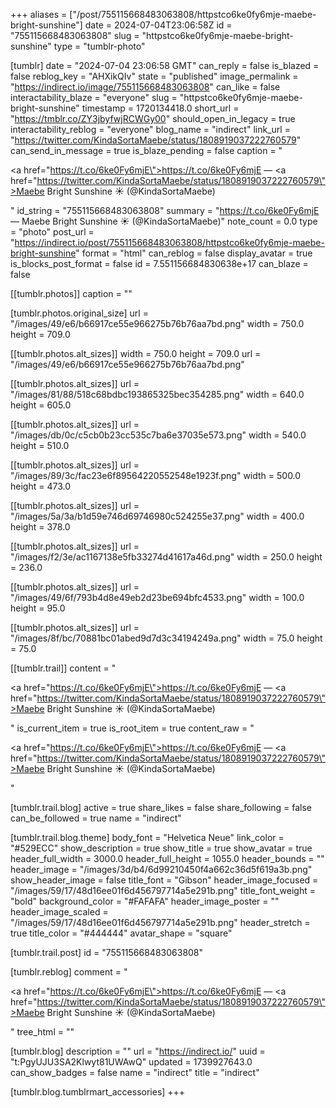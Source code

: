 +++
aliases = ["/post/755115668483063808/httpstco6ke0fy6mje-maebe-bright-sunshine"]
date = 2024-07-04T23:06:58Z
id = "755115668483063808"
slug = "httpstco6ke0fy6mje-maebe-bright-sunshine"
type = "tumblr-photo"

[tumblr]
date = "2024-07-04 23:06:58 GMT"
can_reply = false
is_blazed = false
reblog_key = "AHXikQIv"
state = "published"
image_permalink = "https://indirect.io/image/755115668483063808"
can_like = false
interactability_blaze = "everyone"
slug = "httpstco6ke0fy6mje-maebe-bright-sunshine"
timestamp = 1720134418.0
short_url = "https://tmblr.co/ZY3jbyfwjRCWGy00"
should_open_in_legacy = true
interactability_reblog = "everyone"
blog_name = "indirect"
link_url = "https://twitter.com/KindaSortaMaebe/status/1808919037222760579"
can_send_in_message = true
is_blaze_pending = false
caption = "<p><a href=\"https://t.co/6ke0Fy6mjE\">https://t.co/6ke0Fy6mjE</a> — <a href=\"https://twitter.com/KindaSortaMaebe/status/1808919037222760579\">Maebe Bright Sunshine ☀️ (@KindaSortaMaebe)</a></p>"
id_string = "755115668483063808"
summary = "https://t.co/6ke0Fy6mjE — Maebe Bright Sunshine ☀️ (@KindaSortaMaebe)"
note_count = 0.0
type = "photo"
post_url = "https://indirect.io/post/755115668483063808/httpstco6ke0fy6mje-maebe-bright-sunshine"
format = "html"
can_reblog = false
display_avatar = true
is_blocks_post_format = false
id = 7.551156684830638e+17
can_blaze = false

[[tumblr.photos]]
caption = ""

[tumblr.photos.original_size]
url = "/images/49/e6/b66917ce55e966275b76b76aa7bd.png"
width = 750.0
height = 709.0

[[tumblr.photos.alt_sizes]]
width = 750.0
height = 709.0
url = "/images/49/e6/b66917ce55e966275b76b76aa7bd.png"

[[tumblr.photos.alt_sizes]]
url = "/images/81/88/518c68bdbc193865325bec354285.png"
width = 640.0
height = 605.0

[[tumblr.photos.alt_sizes]]
url = "/images/db/0c/c5cb0b23cc535c7ba6e37035e573.png"
width = 540.0
height = 510.0

[[tumblr.photos.alt_sizes]]
url = "/images/89/3c/fac23e6f89564220552548e1923f.png"
width = 500.0
height = 473.0

[[tumblr.photos.alt_sizes]]
url = "/images/5a/3a/b1d59e746d69746980c524255e37.png"
width = 400.0
height = 378.0

[[tumblr.photos.alt_sizes]]
url = "/images/f2/3e/ac1167138e5fb33274d41617a46d.png"
width = 250.0
height = 236.0

[[tumblr.photos.alt_sizes]]
url = "/images/49/6f/793b4d8e49eb2d23be694bfc4533.png"
width = 100.0
height = 95.0

[[tumblr.photos.alt_sizes]]
url = "/images/8f/bc/70881bc01abed9d7d3c34194249a.png"
width = 75.0
height = 75.0

[[tumblr.trail]]
content = "<p><a href=\"https://t.co/6ke0Fy6mjE\">https://t.co/6ke0Fy6mjE</a> &mdash; <a href=\"https://twitter.com/KindaSortaMaebe/status/1808919037222760579\">Maebe Bright Sunshine &#9728;&#65039; (@KindaSortaMaebe)</a></p>"
is_current_item = true
is_root_item = true
content_raw = "<p><a href=\"https://t.co/6ke0Fy6mjE\">https://t.co/6ke0Fy6mjE</a> — <a href=\"https://twitter.com/KindaSortaMaebe/status/1808919037222760579\">Maebe Bright Sunshine ☀️ (@KindaSortaMaebe)</a></p>"

[tumblr.trail.blog]
active = true
share_likes = false
share_following = false
can_be_followed = true
name = "indirect"

[tumblr.trail.blog.theme]
body_font = "Helvetica Neue"
link_color = "#529ECC"
show_description = true
show_title = true
show_avatar = true
header_full_width = 3000.0
header_full_height = 1055.0
header_bounds = ""
header_image = "/images/3d/b4/6d99210450f4a662c36d5f619a3b.png"
show_header_image = false
title_font = "Gibson"
header_image_focused = "/images/59/17/48d16ee01f6d456797714a5e291b.png"
title_font_weight = "bold"
background_color = "#FAFAFA"
header_image_poster = ""
header_image_scaled = "/images/59/17/48d16ee01f6d456797714a5e291b.png"
header_stretch = true
title_color = "#444444"
avatar_shape = "square"

[tumblr.trail.post]
id = "755115668483063808"

[tumblr.reblog]
comment = "<p><a href=\"https://t.co/6ke0Fy6mjE\">https://t.co/6ke0Fy6mjE</a> — <a href=\"https://twitter.com/KindaSortaMaebe/status/1808919037222760579\">Maebe Bright Sunshine ☀️ (@KindaSortaMaebe)</a></p>"
tree_html = ""

[tumblr.blog]
description = ""
url = "https://indirect.io/"
uuid = "t:PgyUJU3SA2Klwyt81UWAwQ"
updated = 1739927643.0
can_show_badges = false
name = "indirect"
title = "indirect"

[tumblr.blog.tumblrmart_accessories]
+++
